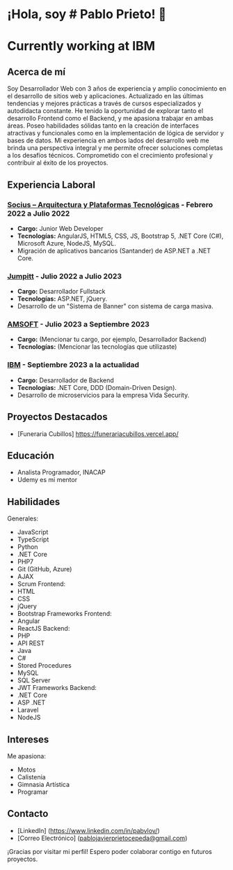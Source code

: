


# ¡Hola, soy # Pablo Prieto! 👋
# Currently working at IBM

## Acerca de mí
Soy Desarrollador Web con 3 años de experiencia y amplio conocimiento en el desarrollo de sitios web y aplicaciones. Actualizado en las últimas tendencias y mejores prácticas a través de cursos especializados y autodidacta constante. He tenido la oportunidad de explorar tanto el desarrollo Frontend como el Backend, y me apasiona trabajar en ambas áreas. Poseo habilidades sólidas tanto en la creación de interfaces atractivas y funcionales como en la implementación de lógica de servidor y bases de datos. Mi experiencia en ambos lados del desarrollo web me brinda una perspectiva integral y me permite ofrecer soluciones completas a los desafíos técnicos. Comprometido con el crecimiento profesional y contribuir al éxito de los proyectos.

## Experiencia Laboral

### [Socius – Arquitectura y Plataformas Tecnológicas](https://socius.cl/) - Febrero 2022 a Julio 2022
- **Cargo:** Junior Web Developer
- **Tecnologías:** AngularJS, HTML5, CSS, JS, Bootstrap 5, .NET Core (C#), Microsoft Azure, NodeJS, MySQL.
- Migración de aplicativos bancarios (Santander) de ASP.NET a .NET Core.

### [Jumpitt](https://www.jumpitt.com/) - Julio 2022 a Julio 2023
- **Cargo:** Desarrollador Fullstack
- **Tecnologías:** ASP.NET, jQuery.
- Desarrollo de un "Sistema de Banner" con sistema de carga masiva.

### [AMSOFT](https://www.amsoft.cl/) - Julio 2023 a Septiembre 2023
- **Cargo:** (Mencionar tu cargo, por ejemplo, Desarrollador Backend)
- **Tecnologías:** (Mencionar las tecnologías que utilizaste)

### [IBM](https://www.ibm.com/) - Septiembre 2023 a la actualidad
- **Cargo:** Desarrollador de Backend
- **Tecnologías:** .NET Core, DDD (Domain-Driven Design).
- Desarrollo de microservicios para la empresa Vida Security.

## Proyectos Destacados
- [Funeraria Cubillos] https://funerariacubillos.vercel.app/

## Educación
- Analista Programador, INACAP
- Udemy es mi mentor

## Habilidades
Generales:
  - JavaScript
  - TypeScript
  - Python
  - .NET Core
  - PHP7
  - Git (GitHub, Azure)
  - AJAX
  - Scrum
Frontend:
  - HTML
  - CSS
  - jQuery
  - Bootstrap
Frameworks Frontend:
  - Angular
  - ReactJS
Backend:
  - PHP
  - API REST
  - Java
  - C#
  - Stored Procedures
  - MySQL
  - SQL Server
  - JWT
Frameworks Backend:
  - .NET Core
  - ASP .NET
  - Laravel
  - NodeJS

## Intereses
Me apasiona:
- Motos
- Calistenia
- Gimnasia Artística
- Programar

## Contacto
- [LinkedIn] (https://www.linkedin.com/in/pabvlov/)
- [Correo Electrónico] (pablojavierprietocepeda@gmail.com)

¡Gracias por visitar mi perfil! Espero poder colaborar contigo en futuros proyectos.
